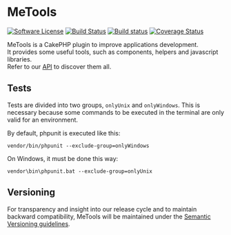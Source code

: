 # MeTools

[![Software License](https://img.shields.io/badge/license-MIT-brightgreen.svg?style=flat-square)](LICENSE.txt)
[![Build Status](https://travis-ci.org/mirko-pagliai/me-tools.svg?branch=master)](https://travis-ci.org/mirko-pagliai/me-tools)
[![Build status](https://ci.appveyor.com/api/projects/status/mlm4yqrmj8c5thr0?svg=true)](https://ci.appveyor.com/project/mirko-pagliai/me-tools)
[![Coverage Status](https://img.shields.io/codecov/c/github/mirko-pagliai/me-tools.svg?style=flat-square)](https://codecov.io/github/mirko-pagliai/me-tools)

MeTools is a CakePHP plugin to improve applications development.  
It provides some useful tools, such as components, helpers and javascript libraries.  
Refer to our [API](//mirko-pagliai.github.io/me-tools) to discover them all.

## Tests
Tests are divided into two groups, `onlyUnix` and `onlyWindows`. This is
necessary because some commands to be executed in the terminal are only valid
for an environment.

By default, phpunit is executed like this:

    vendor/bin/phpunit --exclude-group=onlyWindows

On Windows, it must be done this way:

    vendor\bin\phpunit.bat --exclude-group=onlyUnix

## Versioning
For transparency and insight into our release cycle and to maintain backward compatibility, 
MeTools will be maintained under the [Semantic Versioning guidelines](http://semver.org).
